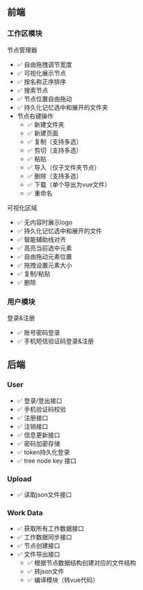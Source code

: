 ## 前端

### 工作区模块

节点管理器
  - ✅ 自由拖拽调节宽度
  - ✅ 可视化展示节点
  - ✅ 按名称正序排序
  - ✅ 搜索节点
  - ✅ 节点位置自由拖动
  - ✅ 持久化记忆选中和展开的文件夹
  - 节点右键操作
    - ✅ 新建文件夹
    - ✅ 新建页面
    - ✅ 复制（支持多选）
    - ✅ 剪切（支持多选）
    - ✅ 粘贴
    - ✅ 导入（仅子文件夹节点）
    - ✅ 删除（支持多选）
    - ✅ 下载（单个导出为vue文件）
    - ✅ 重命名

可视化区域
  - ✅ 无内容时展示logo
  - ✅ 持久化记忆选中和展开的文件
  - ✅ 智能辅助线对齐
  - ✅ 高亮当前选中元素
  - ✅ 自由拖动元素位置
  - ✅ 拖拽设置元素大小
  - ✅ 复制/粘贴
  - ✅ 删除

### 用户模块

登录&注册
  - ✅ 账号密码登录
  - ✅ 手机短信验证码登录&注册

## 后端

### User
  - ✅ 登录/登出接口
  - ✅ 手机验证码校验
  - ✅ 注册接口
  - ✅ 注销接口
  - ✅ 信息更新接口
  - ✅ 密码加密存储
  - ✅ token持久化登录
  - ✅ tree node key 接口

### Upload
  - ✅ 读取json文件接口

### Work Data
  - ✅ 获取所有工作数据接口
  - ✅ 工作数据同步接口
  - ✅ 节点创建接口
  - ✅ 文件导出接口
     - ✅ 根据节点数据结构创建对应的文件结构
     - ✅ 转json文件
     - ✅ 编译模块（转vue代码）